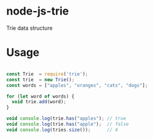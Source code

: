 # node-js-trie
Trie data structure

# Usage

```javascript

const Trie  = require('trie');
const trie  = new Trie();
const words = ["apples", "oranges", "cats", "dogs"];

for (let word of words) {
  void trie.add(word);
}

void console.log(trie.has("apples"); // true
void console.log(trie.has("apple");  // false
void console.log(tries.size());      // 4

```
